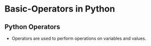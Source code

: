 # Basic-Operators in Python
## Python Operators

* Operators are used to perform operations on variables and values.
